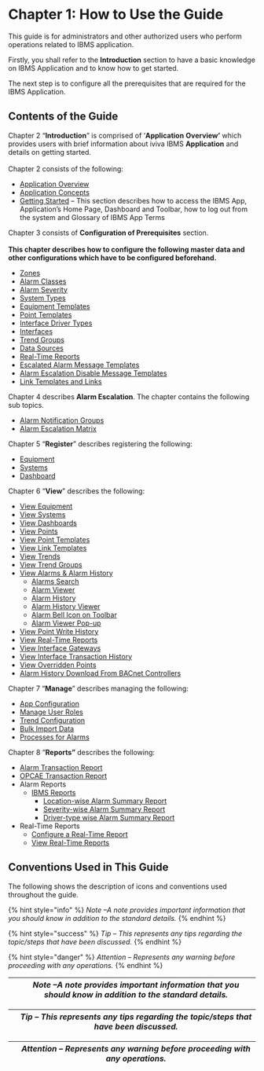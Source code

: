 # Chapter 1: How to Use the Guide

This guide is for administrators and other authorized users who perform operations related to IBMS application.

Firstly, you shall refer to the **Introduction** section to have a basic knowledge on IBMS Application and to know how to get started.

The next step is to configure all the prerequisites that are required for the IBMS Application.

## Contents of the Guide

Chapter 2 “**Introduction**” is comprised of ‘**Application** **Overview’** which provides users with brief information about iviva IBMS **Application** and details on getting started.\
\
Chapter 2 consists of the following:

* [Application Overview](chapter-2-introduction.md)
* [Application Concepts](chapter-2-introduction.md#application-concepts)
* [Getting Started](chapter-2-introduction.md#getting-started) – This section describes how to access the IBMS App, Application’s Home Page, Dashboard and Toolbar, how to log out from the system and Glossary of IBMS App Terms

Chapter 3 consists of **Configuration of Prerequisites** section.\
\
**This chapter describes how to configure the following master data and other configurations which have to be configured beforehand.**

* [Zones](chapter-3-configuration-of-prerequisites.md#zones)
* [Alarm Classes](chapter-3-configuration-of-prerequisites.md#alarm-classes)
* [Alarm Severity](chapter-3-configuration-of-prerequisites.md#alarm-severity)
* [System Types](chapter-3-configuration-of-prerequisites.md#system-types)
* [Equipment Templates](chapter-3-configuration-of-prerequisites.md#equipment-templates)
* [Point Templates](chapter-3-configuration-of-prerequisites.md#point-templates)
* [Interface Driver Types](chapter-3-configuration-of-prerequisites.md#interface-driver-types)
* [Interfaces](chapter-3-configuration-of-prerequisites.md#interfaces)
* [Trend Groups](chapter-3-configuration-of-prerequisites.md#trend-groups)
* [Data Sources](chapter-3-configuration-of-prerequisites.md#data-sources)
* [Real-Time Reports](chapter-8-reports.md#real-time-reports)
* [Escalated Alarm Message Templates](chapter-3-configuration-of-prerequisites.md#escalated-alarm-message-templates)
* [Alarm Escalation Disable Message Templates](chapter-3-configuration-of-prerequisites.md#alarm-escalation-disable-message-templates)
* [Link Templates and Links](chapter-3-configuration-of-prerequisites.md#link-templates-and-links)

Chapter 4 describes **Alarm Escalation**. The chapter contains the following sub topics.

* [Alarm Notification Groups](chapter-4-alarm-escalation.md#alarm-notification-groups)
* [Alarm Escalation Matrix](chapter-4-alarm-escalation.md#alarm-escalation-matrix)

Chapter 5 “**Register**” describes registering the following:

* [Equipment](chapter-5-registering-new-items.md#register-new-equipment)
* [Systems](chapter-5-registering-new-items.md#register-new-systems)
* [Dashboard](chapter-5-registering-new-items.md#register-new-dashboard)

Chapter 6 “**View**” describes the following:

* [View Equipment](chapter-6-viewing-items.md#view-equipment)
* [View Systems](chapter-6-viewing-items.md#view-systems)
* [View Dashboards](chapter-6-viewing-items.md#view-dashboards)
* [View Points](chapter-6-viewing-items.md#view-points)
* [View Point Templates](chapter-6-viewing-items.md#view-point-templates)
* [View Link Templates](chapter-6-viewing-items.md#view-link-templates)
* [View Trends](chapter-6-viewing-items.md#view-trends)
* [View Trend Groups](chapter-6-viewing-items.md#view-trend-groups)
* [View Alarms & Alarm History](chapter-6-viewing-items.md#view-alarms-and-alarm-history)
  * [Alarms Search](chapter-6-viewing-items.md#alarms-search)
  * [Alarm Viewer](chapter-6-viewing-items.md#alarm-viewer)
  * [Alarm History](chapter-6-viewing-items.md#alarm-history)
  * [Alarm History Viewer](chapter-6-viewing-items.md#alarm-history-viewer)
  * [Alarm Bell Icon on Toolbar](chapter-6-viewing-items.md#alarm-bell-icon-on-toolbar)
  * [Alarm Viewer Pop-up](chapter-6-viewing-items.md#alarm-viewer-pop-up)
* [View Point Write History](chapter-6-viewing-items.md#point-write-history)
* [View Real-Time Reports](chapter-8-reports.md#view-real-time-reports)
* [View Interface Gateways](chapter-6-viewing-items.md#view-interface-gateways)
* [View Interface Transaction History](chapter-6-viewing-items.md#view-interface-transaction-history)
* [View Overridden Points](chapter-6-viewing-items.md#view-overridden-points)
* [Alarm History Download From BACnet Controllers](chapter-6-viewing-items.md#alarm-history-download-from-bacnet-controllers)

Chapter 7 “**Manage**” describes managing the following:

* [App Configuration](chapter-7-managing-the-application.md#app-configuration)
* [Manage User Roles](chapter-7-managing-the-application.md#manage-user-roles)
* [Trend Configuration](chapter-7-managing-the-application.md#trend-configuration)
* [Bulk Import Data](chapter-7-managing-the-application.md#bulk-import-data)
* [Processes for Alarms](chapter-7-managing-the-application.md#processes-for-alarms)

Chapter 8 “**Reports”** describes the following:

* [Alarm Transaction Report](chapter-8-reports.md#alarm-transaction-report)
* [OPCAE Transaction Report](chapter-8-reports.md#opcae-transaction-report)
* Alarm Reports
  * [IBMS Reports](chapter-8-reports.md#ibms-reports)
    * [Location-wise Alarm Summary Report](chapter-8-reports.md#location-wise-alarm-summary-report)
    * [Severity-wise Alarm Summary Report](chapter-8-reports.md#severity-wise-alarm-summary-report)
    * [Driver-type wise Alarm Summary Report](chapter-8-reports.md#driver-type-wise-alarm-summary-report)
* Real-Time Reports
  * [Configure a Real-Time Report](chapter-8-reports.md#configure-a-real-time-report)
  * [View Real-Time Reports](chapter-8-reports.md#view-real-time-reports)

## Conventions Used in This Guide

The following shows the description of icons and conventions used throughout the guide.



{% hint style="info" %}
_Note –A note provides important information that you should know in addition to the standard details._
{% endhint %}

{% hint style="success" %}
_Tip – This represents any tips regarding the topic/steps that have been discussed._
{% endhint %}

{% hint style="danger" %}
_Attention – Represents any warning before proceeding with any operations._
{% endhint %}

|   | _Note –A note provides important information that you should know in addition to the standard details._ |
| - | ------------------------------------------------------------------------------------------------------- |

|   | _Tip – This represents any tips regarding the topic/steps that have been discussed._ |
| - | ------------------------------------------------------------------------------------ |

|   | _Attention – Represents any warning before proceeding with any operations._ |
| - | --------------------------------------------------------------------------- |
